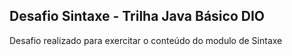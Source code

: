 ## Desafio Sintaxe - Trilha Java Básico DIO

Desafio realizado para exercitar o conteúdo do modulo de Sintaxe


